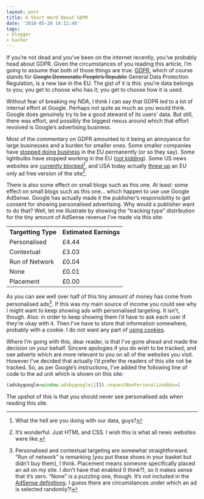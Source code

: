 ```yaml
---
layout: post
title: A Short Word About GDPR
date: '2018-05-28 14:11:48'
tags:
- blogger
- hacker
---
```


If you’re not dead and you’ve been on the internet recently, you’ve probably head about GDPR. Given the circumstances of you reading this article, I’m going to assume that both of those things are true. [GDPR](https://ec.europa.eu/commission/priorities/justice-and-fundamental-rights/data-protection/2018-reform-eu-data-protection-rules_en), which of course stands for <del>Google Democratic People’s Republic</del> General Data Protection Regulation, is a new law in the EU. The gist of it is this: you’re data belongs to you; you get to choose who has it; you get to choose how it is used.

Without fear of breaking my NDA, I think I can say that GDPR led to a lot of internal effort at Google. Perhaps not quite as much as you would think. Google does genuinely try to be a good steward of its users’ data. But still, there was effort, and possibly the biggest nexus around which that effort revolved is Google’s advertising business.

Most of the commentary on GDPR amounted to it being an annoyance for large businesses and a burden for smaller ones. Some smaller companies have [stopped doing business](https://gdprhallofshame.com/14-you-have-been-terminated/) in the EU permanently (or so they say). Some lightbulbs have stopped working in the EU ([not kidding](https://gdprhallofshame.com/7-sorry-your-light-bulbs-and-gdpr-dont-work/)). Some US news websites are [currently blocked](https://gdprhallofshame.com/13-what-if-we-did-nothing/)[^1], and USA today actually [threw up](https://twitter.com/fr3ino/status/1000166112615714816?s=19) an EU only ad free version of the site[^2]. 

There is also some effect on small blogs such as this one. At least: some effect on small blogs such as this one… which happen to use use Google AdSense. Google has actually made it the publisher’s responsibility to get consent for showing personalised advertising. Why would a publisher want to do that? Well, let me illustrate by showing the “tracking type” distribution for the tiny amount of AdSense revenue I’ve made via this site:

<div class="wide">
  <canvas id="targetting"></canvas>
</div>
<script>
  var barChartData = {
    labels: [
      'Personalised',
      'Contextual',
      'Run of Network',
      'None',
      'Placement',
    ],
    datasets: [{
      label: 'Earnings',
      backgroundColor: [
        'rgb(255, 99, 132)',
        'rgb(54, 162, 235)',
        'rgb(255, 205, 86)',
        'rgb(75, 192, 192)',
        'rgb(201, 203, 207)'],
        data: [ 4.44, 3.03, 0.04, 0.01, 0.00 ],
    },]
  };
  window.onload = function() {
    var ctx = document.getElementById('targetting').getContext('2d');
    new Chart(ctx, {
      type: 'bar',
      data: barChartData,
      options: {
        responsive: true,
        legend: { display: false, },
        tooltips: {mode: 'nearest', intersect: false, },
        hover: { mode: 'nearest', intersect: false, },
        title: {
            display: true,
            text: 'Earnings by Targetting Type',
        },
        scales: {
          yAxes: [{ scaleLabel: { 
            display: true,
            labelString: "GBP (£)",
            padding: 0,
          }, }],
        },
      }
    });
  };
</script>
<noscript>
  <table>
    <tr> <th>Targetting Type</th> <th>Estimated Earnings</th> </tr>
    <tr> <td>Personalised</td>    <td>£4.44</td> </tr>
    <tr> <td>Contextual</td>      <td>£3.03</td> </tr>
    <tr> <td>Run of Network</td>  <td>£0.04</td> </tr>
    <tr> <td>None</td>            <td>£0.01</td> </tr>
    <tr> <td>Placement</td>       <td>£0.00</td> </tr>
  </table>
</noscript>

As you can see well over half of this tiny amount of money has come from personalised ads[^3]. If this was my main source of income you could see why I might want to keep showing ads with personalised targeting. It isn’t, though. Also: in order to keep showing them I’d have to ask each user if they’re okay with it. Then I’ve have to store that information somewhere, probably with a cookie. I do not want any part of [using cookies](https://ico.org.uk/for-organisations/guide-to-pecr/cookies-and-similar-technologies/).

Where I’m going with this, dear reader, is that I’ve gone ahead and made the decision on your behalf. Sincere apologies if you do wish to be tracked, and see adverts which are more relevant to you on all of the websites you visit. However I’ve decided that actually I’d prefer the readers of this site not be tracked. So, as per Google’s instructions, I’ve added the following line of code to the ad unit which is shown on this site:

```js
(adsbygoogle=window.adsbygoogle||[]).requestNonPersonalizedAds=1
```

The upshot of this is that you should never see personalised ads when reading this site.

[^1]:	What the hell are you doing with our data, guys?

[^2]:	It’s wonderful. Just HTML and CSS. I wish this is what all news websites were like.

[^3]:	Personalised and contextual targeting are somewhat straightforward. “Run of network” is remarking (you put these shoes in your basket but didn’t buy them), I think. Placement means someone specifically placed an ad on my site. I don’t have that enabled (I think?), so it makes sense that it’s zero. “None” is a puzzling one, though. It’s not included in the [AdSense definitions](https://support.google.com/adsense/answer/1055502?hl=en-GB). I guess there are circumstances under which an ad is selected randomly?!